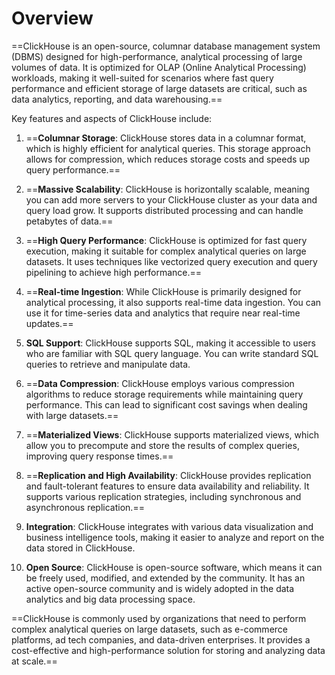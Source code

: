 # Overview
==ClickHouse is an open-source, columnar database management system (DBMS) designed for high-performance, analytical processing of large volumes of data. It is optimized for OLAP (Online Analytical Processing) workloads, making it well-suited for scenarios where fast query performance and efficient storage of large datasets are critical, such as data analytics, reporting, and data warehousing.==

Key features and aspects of ClickHouse include:

1. ==**Columnar Storage**: ClickHouse stores data in a columnar format, which is highly efficient for analytical queries. This storage approach allows for compression, which reduces storage costs and speeds up query performance.==

2. ==**Massive Scalability**: ClickHouse is horizontally scalable, meaning you can add more servers to your ClickHouse cluster as your data and query load grow. It supports distributed processing and can handle petabytes of data.==

3. ==**High Query Performance**: ClickHouse is optimized for fast query execution, making it suitable for complex analytical queries on large datasets. It uses techniques like vectorized query execution and query pipelining to achieve high performance.==

4. ==**Real-time Ingestion**: While ClickHouse is primarily designed for analytical processing, it also supports real-time data ingestion. You can use it for time-series data and analytics that require near real-time updates.==

5. **SQL Support**: ClickHouse supports SQL, making it accessible to users who are familiar with SQL query language. You can write standard SQL queries to retrieve and manipulate data.

6. ==**Data Compression**: ClickHouse employs various compression algorithms to reduce storage requirements while maintaining query performance. This can lead to significant cost savings when dealing with large datasets.==

7. ==**Materialized Views**: ClickHouse supports materialized views, which allow you to precompute and store the results of complex queries, improving query response times.==

8. ==**Replication and High Availability**: ClickHouse provides replication and fault-tolerant features to ensure data availability and reliability. It supports various replication strategies, including synchronous and asynchronous replication.==

9. **Integration**: ClickHouse integrates with various data visualization and business intelligence tools, making it easier to analyze and report on the data stored in ClickHouse.

10. **Open Source**: ClickHouse is open-source software, which means it can be freely used, modified, and extended by the community. It has an active open-source community and is widely adopted in the data analytics and big data processing space.

==ClickHouse is commonly used by organizations that need to perform complex analytical queries on large datasets, such as e-commerce platforms, ad tech companies, and data-driven enterprises. It provides a cost-effective and high-performance solution for storing and analyzing data at scale.==